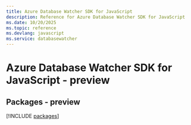 ```yaml
---
title: Azure Database Watcher SDK for JavaScript
description: Reference for Azure Database Watcher SDK for JavaScript
ms.date: 10/20/2025
ms.topic: reference
ms.devlang: javascript
ms.service: databasewatcher
---
```

# Azure Database Watcher SDK for JavaScript - preview
## Packages - preview
[!INCLUDE [packages](database-watcher-index.md)]